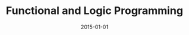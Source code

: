 ---
title: "Functional and Logic Programming"
collection: teaching
type: "Undergraduate course"
permalink: https://cw.fel.cvut.cz/old/courses/ae4b33flp/start
venue: "Czech Technical University, Computer Science"
date: 2015-01-01
location: "Prague, CZ"
---